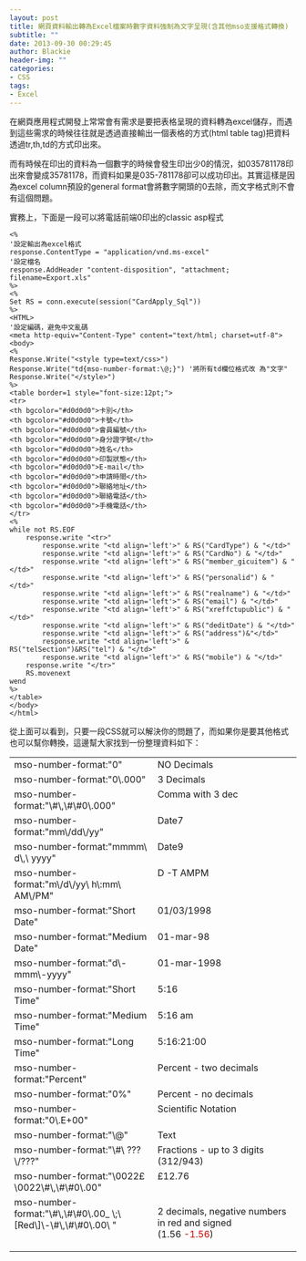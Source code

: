 ```yaml
---
layout: post
title: 網頁資料輸出轉為Excel檔案時數字資料強制為文字呈現(含其他mso支援格式轉換)
subtitle: ""
date: 2013-09-30 00:29:45
author: Blackie
header-img: ""
categories:
- CSS
tags:
- Excel
---
```


在網頁應用程式開發上常常會有需求是要把表格呈現的資料轉為excel儲存，而遇到這些需求的時候往往就是透過直接輸出一個表格的方式(html table tag)把資料透過tr,th,td的方式印出來。

<!-- More -->

而有時候在印出的資料為一個數字的時候會發生印出少0的情況，如035781178印出來會變成35781178，而資料如果是035-781178卻可以成功印出。其實這樣是因為excel column預設的general format會將數字開頭的0去除，而文字格式則不會有這個問題。

實務上，下面是一段可以將電話前端0印出的classic asp程式

	<%
	'設定輸出為excel格式
   	response.ContentType = "application/vnd.ms-excel"
   	'設定檔名
   	response.AddHeader "content-disposition", "attachment; 	filename=Export.xls"
	%>
	<%
	Set RS = conn.execute(session("CardApply_Sql"))
	%>
	<HTML>
	'設定編碼，避免中文亂碼
	<meta http-equiv="Content-Type" content="text/html; charset=utf-8">
	<body>
	<%
	Response.Write("<style type=text/css>")
	Response.Write("td{mso-number-format:\@;}") '將所有td欄位格式改	為"文字"
	Response.Write("</style>")
	%>
	<table border=1 style="font-size:12pt;">
	<tr>
	<th bgcolor="#d0d0d0">卡別</th>
	<th bgcolor="#d0d0d0">卡號</th>
	<th bgcolor="#d0d0d0">會員編號</th>
    <th bgcolor="#d0d0d0">身分證字號</th>
    <th bgcolor="#d0d0d0">姓名</th>
	<th bgcolor="#d0d0d0">印製狀態</th>
    <th bgcolor="#d0d0d0">E-mail</th>
    <th bgcolor="#d0d0d0">申請時間</th>  
	<th bgcolor="#d0d0d0">聯絡地址</th>
	<th bgcolor="#d0d0d0">聯絡電話</th>
	<th bgcolor="#d0d0d0">手機電話</th>
	</tr>
	<%
	while not RS.EOF
		response.write "<tr>"
			response.write "<td align='left'>" & RS("CardType") & "</td>"
			response.write "<td align='left'>" & RS("CardNo") & "</td>"
			response.write "<td align='left'>" & RS("member_gicuitem") & "</td>"
			response.write "<td align='left'>" & RS("personalid") & "</td>"
			response.write "<td align='left'>" & RS("realname") & "</td>"
			response.write "<td align='left'>" & RS("email") & "</td>"
			response.write "<td align='left'>" & RS("xreffctupublic") & "</td>"			
			response.write "<td align='left'>" & RS("deditDate") & "</td>"
			response.write "<td align='left'>" & RS("address")&"</td>"
			response.write "<td align='left'>" & RS("telSection")&RS("tel") & "</td>"
			response.write "<td align='left'>" & RS("mobile") & "</td>"
		response.write "</tr>"
		RS.movenext
	wend
	%>
	</table>
	</body>
	</html>


從上面可以看到，只要一段CSS就可以解決你的問題了，而如果你是要其他格式也可以幫你轉換，這邊幫大家找到一份整理資料如下：

<table border="0" cellpadding="1" cellspacing="1" width="100%"><tbody><tr><td valign="top" width="50%">mso-number-format:"0"</td><td valign="top" width="50%">NO Decimals</td></tr><tr><td valign="top" width="50%">mso-number-format:"0\.000"</td><td valign="top" width="50%">3 Decimals</td></tr><tr><td valign="top" width="50%">mso-number-format:"\#\,\#\#0\.000"</td><td valign="top" width="50%">Comma with 3 dec</td></tr><tr><td valign="top" width="50%">mso-number-format:"mm\/dd\/yy"</td><td valign="top" width="50%">Date7</td></tr><tr><td valign="top" width="50%">mso-number-format:"mmmm\ d\,\ yyyy"</td><td valign="top" width="50%">Date9</td></tr><tr><td valign="top" width="50%">mso-number-format:"m\/d\/yy\ h\:mm\ AM\/PM"</td><td valign="top" width="50%">D -T AMPM</td></tr><tr><td valign="top" width="50%">mso-number-format:"Short Date"</td><td valign="top" width="50%">01/03/1998</td></tr><tr><td valign="top" width="50%">mso-number-format:"Medium Date"</td><td valign="top" width="50%">01-mar-98</td></tr><tr><td valign="top" width="50%">mso-number-format:"d\-mmm\-yyyy"</td><td valign="top" width="50%">01-mar-1998</td></tr><tr><td valign="top" width="50%">mso-number-format:"Short Time"</td><td valign="top" width="50%">5:16</td></tr><tr><td valign="top" width="50%">mso-number-format:"Medium Time"</td><td valign="top" width="50%">5:16 am</td></tr><tr><td valign="top" width="50%">mso-number-format:"Long Time"</td><td valign="top" width="50%">5:16:21:00</td></tr><tr><td valign="top" width="50%">mso-number-format:"Percent"</td><td valign="top" width="50%">Percent - two decimals</td></tr><tr><td valign="top" width="50%">mso-number-format:"0%"</td><td valign="top" width="50%">Percent - no decimals</td></tr><tr><td valign="top" width="50%">mso-number-format:"0\.E+00"</td><td valign="top" width="50%">Scientific Notation</td></tr><tr><td valign="top" width="50%">mso-number-format:"\@"</td><td valign="top" width="50%">Text</td></tr><tr><td valign="top" width="50%">mso-number-format:"\#\ ???\/???"</td><td valign="top" width="50%">Fractions - up to 3 digits (312/943)</td></tr><tr><td valign="top" width="50%">mso-number-format:"\0022£\0022\#\,\#\#0\.00"</td><td valign="top" width="50%">£12.76</td></tr><tr><td valign="top" width="50%">mso-number-format:"\#\,\#\#0\.00_ \;\[Red\]\-\#\,\#\#0\.00\ "</td><td valign="top" width="50%"><p>2 decimals, negative numbers in red and signed<br>(1.56   <span style="color:#cc0000;">-1.56</span>)</p></td></tr></tbody></table>
